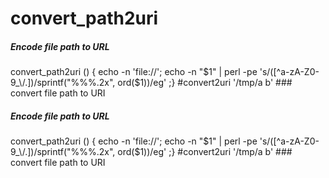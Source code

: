 # convert_path2uri

##### Encode file path to URL

   convert_path2uri  () { echo -n 'file://'; echo -n "$1"  | perl -pe 's/([^a-zA-Z0-9_\/.])/sprintf("%%%.2x", ord($1))/eg'  ;}   #convert2uri '/tmp/a b'   ### convert file path to URI

##### Encode file path to URL

   convert_path2uri  () { echo -n 'file://'; echo -n "$1"  | perl -pe 's/([^a-zA-Z0-9_\/.])/sprintf("%%%.2x", ord($1))/eg'  ;}   #convert2uri '/tmp/a b'   ### convert file path to URI
